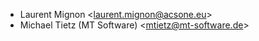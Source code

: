 - Laurent Mignon \<laurent.mignon@acsone.eu\>
- Michael Tietz (MT Software) \<mtietz@mt-software.de\>

